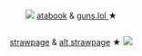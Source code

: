# 





<p align="center">
<img src="https://cdn.discordapp.com/emojis/1341237974645342369.webp?size=128&animated=true"> <a href="https://geto.atabook.org/?page=1">atabook</a> & <a href="https://guns.lol/starlord"> guns.lol </a> ★ 
</p>
</p>


<p align="center">
<img src="https://i.imgur.com/XDcD7jk.jpeg" alt="" class="center"> 

</p>

<p align="center">
<a href="https://splittingfool.straw.page">strawpage</a> & <a href="https://getoguru.straw.page/">alt strawpage</a> ★ <img src="https://pixels.crd.co/assets/images/gallery03/a56d4efc.gif?v=99d3974e"
</p>

<p align="center">

